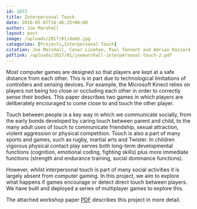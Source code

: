 ```yaml
---
id: 1072
title: Interpersonal Touch
date: 2016-05-07T16:46:25+00:00
author: Joe Marshall
layout: post
image: /uploads/2017/01/dom5.jpg
categories: [Projects,Interpersonal Touch]
citation: Joe Marshall, Conor Linehan, Paul Tennent and Adrian Hazzard. **Interpersonal Touch as a Game Interaction Method**, in *Proxemics Workshop at ACM CHI* (2016)
pdflink: /uploads/2017/01/joemarshall-interpersonal-touch-2.pdf
---
```

Most computer games are designed so that players are kept at a safe distance from each other. This is in part due to technological limitations of controllers and sensing devices. For example, the Microsoft Kinect relies on players not being too close or occluding each other in order to correctly sense their bodies. This paper describes two games in which players are deliberately encouraged to come close to and touch the other player. 

Touch between people is a key way in which we communicate socially, from the early bonds developed by caring touch between parent and child, to the many adult uses of touch to communicate friendship, sexual attraction, violent aggression or physical competition. Touch is also a part of many sports and games, such as rugby, martial arts and Twister. In children vigorous physical contact play serves both long-term developmental functions (cognition, emotional coding, fighting skills) plus more immediate functions (strength and endurance training, social dominance functions).

However, whilst interpersonal touch is part of many social activities it is largely absent from computer gaming. In this project, we aim to explore what happens if games encourage or detect direct touch between players. We have built and deployed a series of multiplayer games to explore this.

The attached workshop paper [PDF]({{site.baseurl}}/uploads/2017/01/joemarshall-interpersonal-touch-2.pdf) describes this project in more detail.